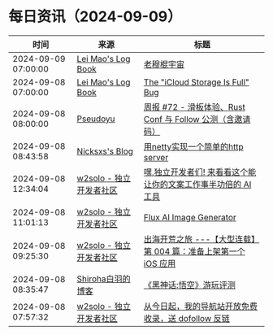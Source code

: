 ﻿# 每日资讯（2024-09-09）

|时间|来源|标题|
|---|---|---|
|2024-09-09 07:00:00|[Lei Mao's Log Book](https://leimao.github.io/atom.xml)|[老穆棍宇宙](https://leimao.github.io/essay/%E8%80%81%E7%A9%86%E6%A3%8D%E5%AE%87%E5%AE%99/)|
|2024-09-08 07:00:00|[Lei Mao's Log Book](https://leimao.github.io/atom.xml)|[The "iCloud Storage Is Full" Bug](https://leimao.github.io/blog/iCloud-Storage-Is-Full-Bug/)|
|2024-09-08 08:00:00|[Pseudoyu](https://www.pseudoyu.com/zh/index.xml)|[周报 #72 - 滑板体验、Rust Conf 与 Follow 公测（含邀请码）](https://www.pseudoyu.com/zh/2024/09/08/weekly_review_20240908/)|
|2024-09-08 08:43:58|[Nicksxs's Blog](https://nicksxs.me/atom.xml)|[用netty实现一个简单的http server](https://nicksxs.me/2024/09/08/%E7%94%A8netty%E5%AE%9E%E7%8E%B0%E4%B8%80%E4%B8%AA%E7%AE%80%E5%8D%95%E7%9A%84http-server/)|
|2024-09-08 12:34:04|[w2solo - 独立开发者社区](https://w2solo.com/topics/feed)|[嘿,独立开发者们! 来看看这个能让你的文案工作事半功倍的 AI 工具](https://w2solo.com/topics/5011)|
|2024-09-08 11:01:13|[w2solo - 独立开发者社区](https://w2solo.com/topics/feed)|[Flux AI Image Generator](https://w2solo.com/topics/5010)|
|2024-09-08 09:25:30|[w2solo - 独立开发者社区](https://w2solo.com/topics/feed)|[出海开荒之旅 ---【大型连载】第 004 篇：准备上架第一个 iOS 应用](https://w2solo.com/topics/5009)|
|2024-09-08 08:35:47|[Shiroha白羽的博客](https://hukeqing.github.io/rss.xml)|[《黑神话:悟空》游玩评测](https://blog.mauve.icu/2024/09/08/game/Black-Myth-Wukong/)|
|2024-09-08 07:57:32|[w2solo - 独立开发者社区](https://w2solo.com/topics/feed)|[从今日起，我的导航站开放免费收录，送 dofollow 反链](https://w2solo.com/topics/5008)|
